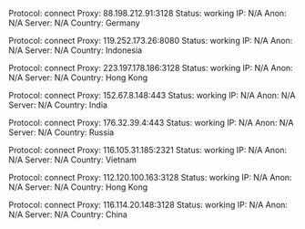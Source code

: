 Protocol: connect
Proxy: 88.198.212.91:3128
Status: working
IP: N/A
Anon: N/A
Server: N/A
Country: Germany

Protocol: connect
Proxy: 119.252.173.26:8080
Status: working
IP: N/A
Anon: N/A
Server: N/A
Country: Indonesia

Protocol: connect
Proxy: 223.197.178.186:3128
Status: working
IP: N/A
Anon: N/A
Server: N/A
Country: Hong Kong

Protocol: connect
Proxy: 152.67.8.148:443
Status: working
IP: N/A
Anon: N/A
Server: N/A
Country: India

Protocol: connect
Proxy: 176.32.39.4:443
Status: working
IP: N/A
Anon: N/A
Server: N/A
Country: Russia

Protocol: connect
Proxy: 116.105.31.185:2321
Status: working
IP: N/A
Anon: N/A
Server: N/A
Country: Vietnam

Protocol: connect
Proxy: 112.120.100.163:3128
Status: working
IP: N/A
Anon: N/A
Server: N/A
Country: Hong Kong

Protocol: connect
Proxy: 116.114.20.148:3128
Status: working
IP: N/A
Anon: N/A
Server: N/A
Country: China

